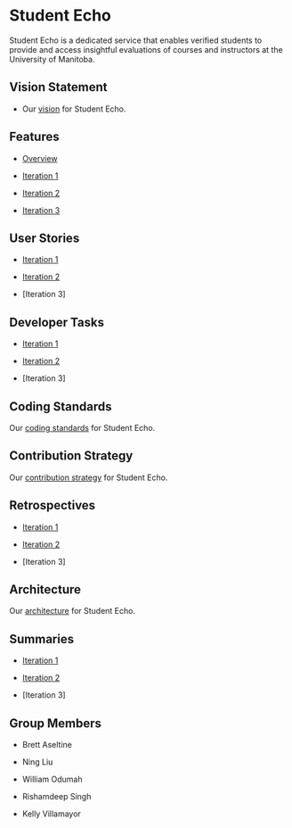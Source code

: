 # Student Echo 

Student Echo is a dedicated service that enables verified students to provide and access insightful evaluations of courses and instructors at the University of Manitoba.

## Vision Statement

- Our [vision](https://code.cs.umanitoba.ca/comp3350-winter2024/KeyValuePairs-a02-8/-/blob/main/docs/Vision_Statement.md) for Student Echo.

## Features
- [Overview](https://code.cs.umanitoba.ca/comp3350-winter2024/KeyValuePairs-a02-8/-/issues/?sort=label_priority&state=all&label_name%5B%5D=Feature&first_page_size=20)

- [Iteration 1](https://code.cs.umanitoba.ca/comp3350-winter2024/KeyValuePairs-a02-8/-/issues/?sort=label_priority&state=all&label_name%5B%5D=Feature&milestone_title=Iteration%201&first_page_size=20)

- [Iteration 2](https://code.cs.umanitoba.ca/comp3350-winter2024/KeyValuePairs-a02-8/-/issues/?sort=label_priority&state=all&label_name%5B%5D=Feature&milestone_title=Iteration%202&first_page_size=20)

- [Iteration 3](https://code.cs.umanitoba.ca/comp3350-winter2024/KeyValuePairs-a02-8/-/issues/?sort=label_priority&state=all&label_name%5B%5D=Feature&milestone_title=Iteration%203&first_page_size=20)

## User Stories
- [Iteration 1](https://code.cs.umanitoba.ca/comp3350-winter2024/KeyValuePairs-a02-8/-/issues/?sort=label_priority&state=all&label_name%5B%5D=User%20Story&milestone_title=Iteration%201&first_page_size=20) 

- [Iteration 2](https://code.cs.umanitoba.ca/comp3350-winter2024/KeyValuePairs-a02-8/-/issues/?sort=label_priority&state=all&label_name%5B%5D=User%20Story&milestone_title=Iteration%202&first_page_size=20)

- [Iteration 3] 

## Developer Tasks 

- [Iteration 1](https://code.cs.umanitoba.ca/comp3350-winter2024/KeyValuePairs-a02-8/-/issues/?sort=label_priority&state=all&label_name%5B%5D=Dev%20task&milestone_title=Iteration%201&last_page_size=20&page_before=MjE)

- [Iteration 2](https://code.cs.umanitoba.ca/comp3350-winter2024/KeyValuePairs-a02-8/-/issues/?sort=label_priority&state=all&label_name%5B%5D=Dev%20task&milestone_title=Iteration%202&first_page_size=20)

- [Iteration 3]

## Coding Standards

Our [coding standards]() for Student Echo.

## Contribution Strategy 

Our [contribution strategy]() for Student Echo.

## Retrospectives

- [Iteration 1](https://code.cs.umanitoba.ca/comp3350-winter2024/KeyValuePairs-a02-8/-/blob/main/docs/Iteration%201/Retrospective1.md?ref_type=heads)

- [Iteration 2](https://code.cs.umanitoba.ca/comp3350-winter2024/KeyValuePairs-a02-8/-/blob/main/docs/Iteration%202/Restrospective2.md?ref_type=heads)

- [Iteration 3]

## Architecture

Our [architecture](https://code.cs.umanitoba.ca/comp3350-winter2024/KeyValuePairs-a02-8/-/blob/main/docs/Architecture.md?ref_type=heads) for Student Echo.

## Summaries

- [Iteration 1](https://code.cs.umanitoba.ca/comp3350-winter2024/KeyValuePairs-a02-8/-/blob/main/docs/Iteration1.md?ref_type=heads)

- [Iteration 2](https://code.cs.umanitoba.ca/comp3350-winter2024/KeyValuePairs-a02-8/-/blob/main/docs/Iteration%202/Iteration2.md?ref_type=heads)

- [Iteration 3]

## Group Members
- Brett Aseltine

- Ning Liu

- William Odumah

- Rishamdeep Singh

- Kelly Villamayor



